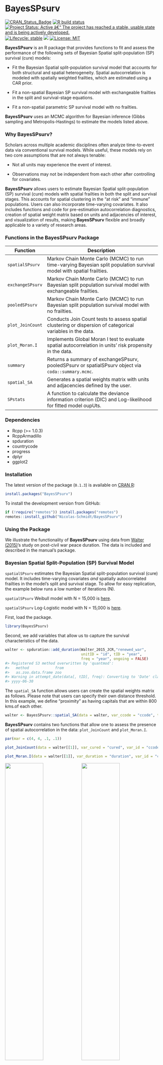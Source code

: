 
<!-- README.md is generated from README.Rmd. Please edit that file -->

# BayesSPsurv

<!-- badges: start -->

[![CRAN\_Status\_Badge](https://www.r-pkg.org/badges/version/BayesSPsurv)](https://cran.r-project.org/package=BayesSPsurv)
[![R build
status](https://github.com/Nicolas-Schmidt/spatialSPsurv/workflows/R-CMD-check/badge.svg)](https://github.com/Nicolas-Schmidt/BayesSPsurv/actions)
[![Project Status: Active â€“ The project has reached a stable, usable
state and is being actively
developed.](https://www.repostatus.org/badges/latest/active.svg)](https://www.repostatus.org/#active)
[![Lifecycle:
stable](https://img.shields.io/badge/lifecycle-stable-green.svg)](https://lifecycle.r-lib.org/articles/stages.html)
[![](https://img.shields.io/badge/devel%20version-0.1.3-blue.svg)](https://github.com/Nicolas-Schmidt/BayesSPsurv)
[![License:
MIT](https://img.shields.io/badge/License-MIT-yellow.svg)](https://opensource.org/licenses/MIT)

<!-- badges: end -->

**BayesSPsurv** is an R package that provides functions to fit and
assess the performance of the following sets of Bayesian Spatial
split-population (SP) survival (cure) models:

-   Fit the Bayesian Spatial split-population survival model that
    accounts for both structural and spatial heterogeneity. Spatial
    autocorrelation is modeled with spatially weighted frailties, which
    are estimated using a CAR prior.

-   Fit a non-spatial Bayesian SP survival model with exchangeable
    frailties in the split and survival-stage equations.

-   Fit a non-spatial parametric SP survival model with no frailties.

**BayesSPsurv** uses an MCMC algorithm for Bayesian inference (Gibbs
sampling and Metropolis-Hastings) to estimate the models listed above.

### Why BayesSPsurv?

Scholars across multiple academic disciplines often analyze
time-to-event data via conventional survival models. While useful, these
models rely on two core assumptions that are not always tenable:

-   Not all units may experience the event of interest.

-   Observations may not be independent from each other after
    controlling for covariates.

**BayesSPsurv** allows users to estimate Bayesian Spatial
split-population (SP) survival (cure) models with spatial frailties in
both the split and survival stages. This accounts for spatial clustering
in the “at risk” and “immune” populations. Users can also incorporate
time-varying covariates. It also includes functions and code for
pre-estimation autocorrelation diagnostics, creation of spatial weight
matrix based on units and adjacencies of interest, and visualization of
results, making **BayesSPsurv** flexible and broadly applicable to a
variety of research areas.

### Functions in the BayesSPsurv Package

| Function         | Description                                                                                                          |
|------------------|----------------------------------------------------------------------------------------------------------------------|
| `spatialSPsurv`  | Markov Chain Monte Carlo (MCMC) to run time-varying Bayesian split population survival model with spatial frailties. |
| `exchangeSPsurv` | Markov Chain Monte Carlo (MCMC) to run Bayesian split population survival model with exchangeable frailties.         |
| `pooledSPsurv`   | Markov Chain Monte Carlo (MCMC) to run Bayesian split population survival model with no frailties.                   |
| `plot_JoinCount` | Conducts Join Count tests to assess spatial clustering or dispersion of categorical variables in the data.           |
| `plot_Moran.I`   | Implements Global Moran I test to evaluate spatial autocorrelation in units’ risk propensity in the data.            |
| `summary`        | Returns a summary of exchangeSPsurv, pooledSPsurv or spatialSPsurv object via `coda::summary.mcmc`.                  |
| `spatial_SA`     | Generates a spatial weights matrix with units and adjacencies defined by the user.                                   |
| `SPstats`        | A function to calculate the deviance information criterion (DIC) and Log-likelihood for fitted model oupUts.         |

### Dependencies

-   Rcpp (&gt;= 1.0.3)
-   RcppArmadillo
-   spduration
-   countrycode
-   progress
-   dplyr
-   ggplot2

### Installation

The latest version of the package (`0.1.3`) is available on [CRAN
R](https://CRAN.R-project.org/package=BayesSPsurv):

``` r
install.packages("BayesSPsurv")
```

To install the development version from GitHub:

``` r
if (!require("remotes")) install.packages("remotes")
remotes::install_github("Nicolas-Schmidt/BayesSPsurv")
```

### Using the Package

We illustrate the functionality of **BayesSPsurv** using data from
[Walter
(2015)](https://journals.sagepub.com/doi/abs/10.1177/0022002714528006)’s
study on post-civil war peace duration. The data is included and
described in the manual’s package.

### Bayesian Spatial Split-Population (SP) Survival Model

`spatialSPsurv` estimates the Bayesian Spatial split-population survival
(cure) model. It includes time-varying covariates *and* spatially
autocorrelated frailties in the model’s split and survival stage. To
allow for easy replication, the example below runs a low number of
iterations (N).

`spatialSPsurv` Weibull model with N = 15,000 is
[here](https://github.com/Nicolas-Schmidt/BayesSPsurv/tree/master/data-raw).

`spatialSPsurv` Log-Logistic model with N = 15,000 is
[here](https://github.com/Nicolas-Schmidt/BayesSPsurv/tree/master/data-raw/data-raw-loglog).

First, load the package.

``` r
library(BayesSPsurv)
```

Second, we add variables that allow us to capture the survival
characteristics of the data.

``` r
walter <- spduration::add_duration(Walter_2015_JCR,"renewed_war", 
                                   unitID = "id", tID = "year", 
                                   freq = "year", ongoing = FALSE)
#> Registered S3 method overwritten by 'quantmod':
#>   method            from
#>   as.zoo.data.frame zoo
#> Warning in attempt_date(data[, tID], freq): Converting to 'Date' class with
#> yyyy-06-30
```

The `spatial_SA` function allows users can create the spatial weights
matrix as follows. Please note that users can specify their own distance
threshold. In this example, we define “proximity” as having capitals
that are within 800 kms.of each other.

``` r
walter <- BayesSPsurv::spatial_SA(data = walter, var_ccode = "ccode", threshold = 800L)
```

**BayesSPsurv** contains two functions that allow one to assess the
presence of spatial autocorrelation in the data: `plot_JoinCount` and
`plot_Moran.I`.

``` r
par(mar = c(4, 4, .1, .1))

plot_JoinCount(data = walter[[1]], var_cured = "cured", var_id = "ccode",var_time = "year", n = 12)

plot_Moran.I(data = walter[[1]], var_duration = "duration", var_id = "ccode",var_time = "year", n = 12)
```

<img src="man/figures/README-figures-side-1.png" width="50%" /><img src="man/figures/README-figures-side-2.png" width="50%" />

The plots above suggest that unobserved heterogeneous factors  
We now estimate the **Bayesian Spatial split-population survival
model**.

``` r
set.seed(123456)

model <- spatialSPsurv(
          duration  = duration ~ victory + comprehensive + lgdpl + unpko,
          immune    = atrisk ~ lgdpl,
          Y0        = 't.0',
          LY        = 'lastyear',
          S         = 'sp_id' ,
          data      = walter[[1]],
          N         = 1500,
          burn      = 300,
          thin      = 15,
          w         = c(1,1,1),
          m         = 10,
          form      = "Weibull",
          prop.varV = 1e-05,
          prop.varW = 1e-03,
          A         = walter[[2]]
        )
```

The generic `print()` function displays the results.

``` r
print(model)
#> Call:
#> spatialSPsurv(duration = duration ~ victory + comprehensive + 
#>     lgdpl + unpko, immune = atrisk ~ lgdpl, Y0 = "t.0", LY = "lastyear", 
#>     S = "sp_id", A = walter[[2]], data = walter[[1]], N = 1500, 
#>     burn = 300, thin = 15, w = c(1, 1, 1), m = 10, form = "Weibull", 
#>     prop.varV = 1e-05, prop.varW = 0.001)
#> 
#> 
#> Iterations = 1:80
#> Thinning interval = 1 
#> Number of chains = 1 
#> Sample size per chain = 80 
#> 
#> Empirical mean and standard deviation for each variable,
#> plus standard error of the mean:
#> 
#> 
#> Duration equation: 
#>                    Mean        SD   Naive SE Time-series SE
#> (Intercept)   0.5472465 0.7770281 0.08687438     0.03375775
#> victory       0.1083226 0.5791961 0.06475609     0.09381673
#> comprehensive 0.2390011 0.5841345 0.06530822     0.06530822
#> lgdpl         0.4221808 0.1185057 0.01324934     0.02161274
#> unpko         0.1617510 0.7679051 0.08585440     0.08585440
#> 
#> Immune equation: 
#>                  Mean       SD  Naive SE Time-series SE
#> (Intercept) -0.383487 3.797043 0.4245223      0.5575999
#> lgdpl       -1.461369 1.757769 0.1965245      0.2475315
```

`SPstats()`calculates the Deviance Information Criterion (DIC) and
Log-Likelihood (LL) statistics for the estimated model.

``` r
SPstats(model)
#> $DIC
#> [1] -4783.756
#> 
#> $Loglik
#> [1] 3556.558
```

The following lines of code allow users to substantively interpret the
spatial frailties. They generate a map that helps to determine whether
adjacent units share similar frailty values. Please note that the map
below only illustrates survival-stage (W) frailties. Substituting W for
V in the code below generates a map for the split-stage frailties.

``` r
spw   <- matrix(apply(model$W, 2, mean), ncol = 1, nrow = ncol(model$W))
ccode <- colnames(model$W)
ISO3  <- countrycode::countrycode(ccode,'gwn','iso3c')
spw   <- data.frame(ccode = ccode, ISO3 = ISO3, spw = spw) 
map   <- rworldmap::joinCountryData2Map(spw, joinCode = "ISO3", nameJoinColumn = "ISO3")
#> 46 codes from your data successfully matched countries in the map
#> 0 codes from your data failed to match with a country code in the map
#> 197 codes from the map weren't represented in your data
rworldmap::mapCountryData(map, nameColumnToPlot = 'spw')
```

<img src="man/figures/README-unnamed-chunk-8-1.png" width="100%" />

### Bayesian Exchangeable Split-Population (SP) Survival Model

This model incorporates nonspatial unit-specific i.i.d frailties in the
model’s split-stage (Vi) and survival stage (Wi) as well as time-varying
covariates in each of these two stages.

`exchangeSPsurv` Weibull model with N = 15,000 is
[here](https://github.com/Nicolas-Schmidt/BayesSPsurv/tree/master/data-raw).

`exchangeSPsurv` Log-Logistic model with N = 15,000 is
[here](https://github.com/Nicolas-Schmidt/BayesSPsurv/tree/master/data-raw/data-raw-loglog).

``` r
walter <- spduration::add_duration(Walter_2015_JCR,"renewed_war", 
                                   unitID = "id", tID = "year", 
                                   freq = "year", ongoing = FALSE)
```

Since estimating the Exchangeable model does not require a
spatial-weights matrix (A), users can type the following lines of code
to prepare the data.

``` r
walter$S <- rep(x = 1:length(unique(walter$ccode)), times = rle(walter$ccode)$lengths)
country  <- countrycode::countrycode(unique(walter$ccode),'gwn','iso3c')
```

The model is estimated as follows.

``` r
set.seed(123456)

model <- exchangeSPsurv(
          duration  = duration ~ comprehensive + victory + unpko,
          immune    = atrisk ~ lgdpl,
          Y0        = 't.0',
          LY        = 'lastyear',
          S         = 'S' ,
          data      = walter,
          N         = 1500,
          burn      = 300,
          thin      = 15,
          w         = c(1,1,1),
          m         = 10,
          form      = "Weibull",
          prop.varV = 1e-05,
          prop.varW = 1e-03,
          id_WV     = country
        )
```

You can generate the box-plots for unit-specific split and
survival-stage frailties from the estimated model as follows.

``` r
library(ggplot2)

w_country <- tidyr::pivot_longer(as.data.frame(model$W), cols = 1:ncol(model$W))

ggplot(w_country, aes(x = reorder(factor(name), value, FUN = median), y =  value)) +
    geom_boxplot(fill = 'gray') +  coord_flip() + theme_minimal() + labs(x = "", y = "")
```

<img src="man/figures/README-unnamed-chunk-12-1.png" width="100%" />

## Bayesian Pooled Split-Population (SP) Survival Model

**BayesSPsurv** also fits Bayesian SP survival models without
unit-specific i.i.d. frailties.

`pooledSPsurv` Weibull model with N = 15,000 is
[here](https://github.com/Nicolas-Schmidt/BayesSPsurv/tree/master/data-raw).

`pooledSPsurv` Log-Logistic model with N = 15,000 is
[here](https://github.com/Nicolas-Schmidt/BayesSPsurv/tree/master/data-raw/data-raw-loglog).

``` r

set.seed(123456)

model <-pooledSPsurv(
          duration = duration ~ comprehensive + victory + unpko,
          immune   = atrisk ~ lgdpl,
          Y0       = 't.0',
          LY       = 'lastyear',
          data     = walter,
          N        = 1500,
          burn     = 300,
          thin     = 15,
          w        = c(1,1,1),
          m        = 10,
          form     = "Weibull"
      )
```

Calling the generic `print()` function to display the results.

``` r
print(model)
#> Call:
#> pooledSPsurv(duration = duration ~ comprehensive + victory + 
#>     unpko, immune = atrisk ~ lgdpl, Y0 = "t.0", LY = "lastyear", 
#>     data = walter, N = 1500, burn = 300, thin = 15, w = c(1, 
#>         1, 1), m = 10, form = "Weibull")
#> 
#> 
#> Iterations = 1:80
#> Thinning interval = 1 
#> Number of chains = 1 
#> Sample size per chain = 80 
#> 
#> Empirical mean and standard deviation for each variable,
#> plus standard error of the mean:
#> 
#> 
#> Duration equation: 
#>                     Mean        SD   Naive SE Time-series SE
#> (Intercept)   3.19047012 1.1807620 0.13201321     0.45104567
#> comprehensive 0.30823578 0.7420113 0.08295939     0.08295939
#> victory       0.05918528 0.5611721 0.06274094     0.06274094
#> unpko         0.10013585 0.8112391 0.09069929     0.09069929
#> 
#> Immune equation: 
#>                  Mean       SD  Naive SE Time-series SE
#> (Intercept) -2.595263 6.259883 0.6998762       1.530030
#> lgdpl       -1.782770 3.348600 0.3743848       1.116384
```

### Parallel MCMC: Assesing Convergence of Multiple Chains

The following lines of code allow users to assess the convergence of
multiple chains via the Gelman-Rubin diagnostic, which compares the
variances within each chain to the variances between each chain [Gelman
and Rubin
(1992)](https://projecteuclid.org/journals/statistical-science/volume-7/issue-4/Inference-from-Iterative-Simulation-Using-Multiple-Sequences/10.1214/ss/1177011136.full).

``` r
library(doParallel)
library(snow)
library(doRNG)
library(coda)


workers <- makeCluster(detectCores() - 1 ,type = "SOCK", outfile = "log.txt")
registerDoParallel(workers)

inivals <- c(0, 1, 10, 50)

data(Walter_2015_JCR)
walter <- spduration::add_duration(Walter_2015_JCR,"renewed_war", unitID = "id",
                       tID = "year", freq = "year", ongoing = FALSE)

walter <- spatial_SA(data = walter, var_ccode = "ccode", threshold = 800L)
set.seed(123456)

ctype = rbind
t = 1
tm1 = system.time({
    Out <- foreach(i = 1:length(inivals),.combine = ctype, .errorhandling = 'stop',
                   .packages='BayesSPsurv',
                   .options.RNG = t) %dorng%
        {spatialSPsurv(
            duration  = duration ~ victory + comprehensive + lgdpl + unpko,
            immune    = atrisk ~ lgdpl,
            Y0        = 't.0',
            LY        = 'lastyear',
            S         = 'sp_id' ,
            data      = walter[[1]],
            N         = 1500,
            burn      = 300,
            thin      = 15,
            w         = c(1,1,1),
            m         = 10,
            ini.beta  = inivals[i],
            ini.gamma = inivals[i],
            ini.W     = inivals[i],
            ini.V     = inivals[i],
            form      = "Weibull",
            prop.varV = 1e-05,
            prop.varW = 1e-03,
            A         = walter[[2]])
        }
})


betas  <- do.call("rbind", lapply(Out[1:4], function(x) as.mcmc.list(as.mcmc(x))))
gammas <- do.call("rbind", lapply(Out[5:8], function(x) as.mcmc.list(as.mcmc(x))))


##  Gelman Diagnostics

coda::gelman.diag(betas)
#> Potential scale reduction factors:
#> 
#>               Point est. Upper C.I.
#> (Intercept)         1.16       1.45
#> victory             1.21       1.51
#> comprehensive       1.21       1.29
#> lgdpl               1.27       1.60
#> unpko               1.15       1.19
#> 
#> Multivariate psrf
#> 
#> 1.07
coda::gelman.diag(gammas)
#> Potential scale reduction factors:
#> 
#>             Point est. Upper C.I.
#> (Intercept)       1.25       1.74
#> lgdpl             1.12       1.39
#> 
#> Multivariate psrf
#> 
#> 1.23
```
